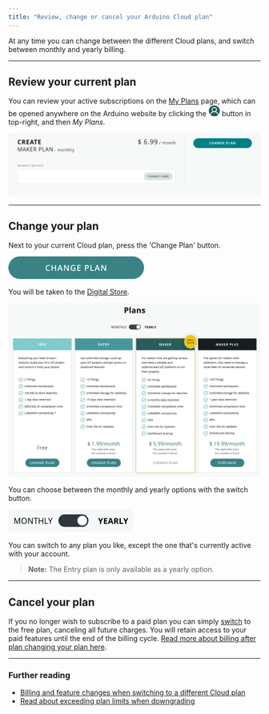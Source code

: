 ```yaml
---
title: "Review, change or cancel your Arduino Cloud plan"
---
```


At any time you can change between the different Cloud plans, and switch between monthly and yearly billing.

---

## Review your current plan

You can review your active subscriptions on the [My Plans](https://store.arduino.cc/digital/subscriptions/plans) page, which can be opened anywhere on the Arduino website by clicking the ![profile symbol](img/symbol_profile.png) button in top-right, and then *My Plans*.

![Maker plan details](img/maker-plan.png)

---

<h2 id="change">Change your plan</h2>

Next to your current Cloud plan, press the 'Change Plan' button.

[![Change plan button](img/change-plan-button.png)](https://cloud.arduino.cc/plans)

You will be taken to the [Digital Store](https://cloud.arduino.cc/plans).

![Plan options](img/plans.png)

You can choose between the monthly and yearly options with the switch button.

![Button for switching between the monthly and the yearly plan in the Arduino Digital Store.](img/monthly-yearly-switch-button.png)

You can switch to any plan you like, except the one that's currently active with your account.

> **Note:** The Entry plan is only available as a yearly option.

---

## Cancel your plan

If you no longer wish to subscribe to a paid plan you can simply [switch](#change) to the free plan, canceling all future charges. You will retain access to your paid features until the end of the billing cycle. [Read more about billing after plan changing your plan here](https://support.arduino.cc/hc/en-us/articles/4401874211730).

---

### Further reading

* [Billing and feature changes when switching to a different Cloud plan](https://support.arduino.cc/hc/en-us/articles/4401874211730)
* [Read about exceeding plan limits when downgrading](https://support.arduino.cc/hc/en-us/articles/360019706820)
